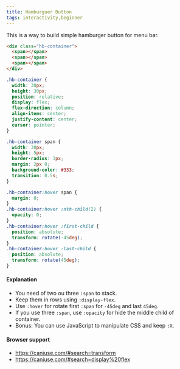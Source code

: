 ```yaml
---
title: Hamburguer Button
tags: interactivity,beginner
---
```


This is a way to build simple hamburger button for menu bar.

```html
<div class="hb-container">
  <span></span>
  <span></span>
  <span></span>
</div>
```

```css
.hb-container {
  width: 30px;
  height: 30px;
  position: relative;
  display: flex;
  flex-direction: column;
  align-items: center;
  justify-content: center;
  cursor: pointer;
}

.hb-container span {
  width: 30px;
  height: 5px;
  border-radius: 3px;
  margin: 2px 0;
  background-color: #333;
  transition: 0.5s;
}

.hb-container:hover span {
  margin: 0;
}
.hb-container:hover :nth-child(2) {
  opacity: 0;
}
.hb-container:hover :first-child {
  position: absolute;
  transform: rotate(-45deg);
}
.hb-container:hover :last-child {
  position: absolute;
  transform: rotate(45deg);
}
```

#### Explanation

- You need of two ou three `:span` to stack.
- Keep them in rows using `:display-flex`.
- Use `:hover` for rotate first `:span` for `-45deg` and last `45deg`.
- If you use three `:span`, use `:opacity` for hide the middle child of container.
- Bonus: You can use JavaScript to manipulate CSS and keep `:X`.

#### Browser support

- https://caniuse.com/#search=transform
- https://caniuse.com/#search=display%20flex